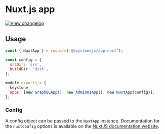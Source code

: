 <!--[meta]
section: api
subSection: apps
title: Nuxt.js app
[meta]-->

# Nuxt.js app

[![View changelog](https://img.shields.io/badge/changelogs.xyz-Explore%20Changelog-brightgreen)](https://changelogs.xyz/@keystonejs/app-nuxt)

## Usage

```javascript
const { NuxtApp } = require('@keystonejs/app-nuxt');

const config = {
  srcDir: 'src',
  buildDir: 'dist',
};

module.exports = {
  keystone,
  apps: [new GraphQLApp(), new AdminUIApp(), new NuxtApp(config)],
};
```

### Config

A config object can be passed to the `NuxtApp` instance. Documentation for the `nuxtConfig` options is available on the [NuxtJS documentation website](https://nuxtjs.org/guide/configuration).
